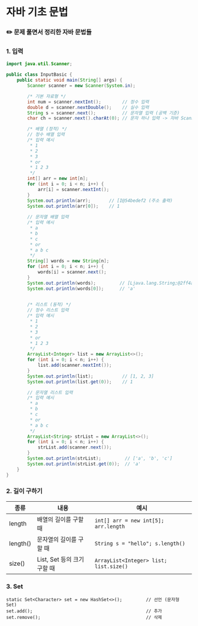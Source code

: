 # 자바 기초 문법 

### ✏️ 문제 풀면서 정리한 자바 문법들 
### 1. 입력

```java
import java.util.Scanner;

public class InputBasic {
    public static void main(String[] args) {
        Scanner scanner = new Scanner(System.in);

        /* 기본 자료형 */
        int num = scanner.nextInt();        // 정수 입력
        double d = scanner.nextDouble();    // 실수 입력
        String s = scanner.next();          // 문자열 입력 (공백 기준)
        char ch = scanner.next().charAt(0); // 문자 하나 입력 -> 자바 Scanner은 String타입으로만 입력을 받기 때문에 char타입을 입력받는 기능이 없음. 따라서 charAt(0) 사용.

        /* 배열 (정적) */
        // 정수 배열 입력
        /* 입력 예시
         * 1
         * 2
         * 3
         * or
         * 1 2 3
         */
        int[] arr = new int[n];
        for (int i = 0; i < n; i++) {           
            arr[i] = scanner.nextInt(); 
        }
        System.out.println(arr);       // [I@54bedef2 (주소 출력)
        System.out.println(arr[0]);    // 1
        
        // 문자열 배열 입력
        /* 입력 예시
         * a
         * b
         * c
         * or 
         * a b c 
         */   
        String[] words = new String[n];
        for (int i = 0; i < n; i++) {
            words[i] = scanner.next();
        }
        System.out.println(words);         // [Ljava.lang.String;@2ff4acd0
        System.out.println(words[0]);      // 'a'
        

        /* 리스트 (동적) */
        // 정수 리스트 입력
        /* 입력 예시
         * 1
         * 2
         * 3
         * or
         * 1 2 3
         */
        ArrayList<Integer> list = new ArrayList<>();
        for (int i = 0; i < n; i++) {
            list.add(scanner.nextInt());
        }
        System.out.println(list);           // [1, 2, 3]
        System.out.println(list.get(0));    // 1

        // 문자열 리스트 입력
        /* 입력 예시
         * a
         * b
         * c
         * or 
         * a b c 
         */  
        ArrayList<String> strList = new ArrayList<>();
        for (int i = 0; i < n; i++) {
            strList.add(scanner.next());
        }
        System.out.println(strList);         // ['a', 'b', 'c']
        System.out.println(strList.get(0));  // 'a'
    }
}
```

### 2. 길이 구하기
| 종류    | 내용                            | 예시                           |
|---------|-------------------------------|--------------------------------|
| length   | 배열의 길이를 구할 때             | `int[] arr = new int[5]; arr.length` |
| length() | 문자열의 길이를 구할 때           | `String s = "hello"; s.length()` |
| size()   | List, Set 등의 크기 구할 때 | `ArrayList<Integer> list; list.size()` |


### 3. Set 
```
static Set<Character> set = new HashSet<>();         // 선언 (문자형 Set)
set.add();                                           // 추가
set.remove();                                        // 삭제
```

